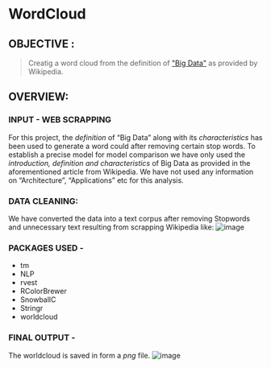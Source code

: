 # WordCloud

## OBJECTIVE :
>Creatig a word cloud from the definition of ["Big Data"](https://en.wikipedia.org/wiki/Big_data) as provided by Wikipedia.

## OVERVIEW:

### INPUT - WEB SCRAPPING 
For this project, the *definition* of “Big Data” along with its *characteristics* has been used to generate a word could after removing certain stop words.
To establish a precise model for model comparison we have only used the *introduction, definition and characteristics* of Big Data as provided in the aforementioned article from Wikipedia.
We have not used any information on “Architecture”, “Applications” etc for this analysis.

### DATA CLEANING:
We have converted the data into a text corpus after removing Stopwords and unnecessary text resulting from scrapping Wikipedia like:
![image](https://github.com/anurima-saha/WordCloud/assets/142840970/2d695c71-4da2-44df-860d-cc7943c232e6)

### PACKAGES USED -

- tm
-  NLP
-  rvest
-  RColorBrewer
-  SnowballC
-  Stringr
-  worldcloud
  
### FINAL OUTPUT -
The worldcloud is saved in form a *png* file.
![image](https://github.com/anurima-saha/WordCloud/assets/142840970/0c365952-3fb2-4bb8-87cd-c2c6dea17969)





